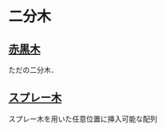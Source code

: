 # 二分木
## <a href="./rbtree.md">赤黒木</a>
ただの二分木．
## <a href="./splay_tree.md">スプレー木</a>
スプレー木を用いた任意位置に挿入可能な配列